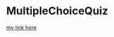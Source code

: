 # MultipleChoiceQuiz

[my link here](file:///C:/Users/josep/OneDrive/Desktop/Multiplechoice/index.html)
